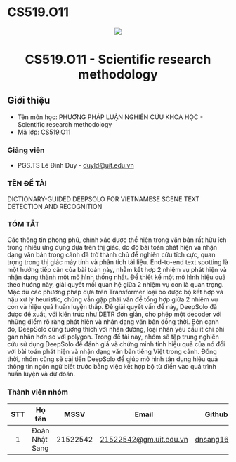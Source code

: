 # CS519.O11
<p align="center">
  <a href="https://www.uit.edu.vn/"><img src="https://www.uit.edu.vn/sites/vi/files/banner.png"></a>
<h1 align="center"><b>CS519.O11 - Scientific research methodology</b></h1>

## Giới thiệu
* Tên môn học: PHƯƠNG PHÁP LUẬN NGHIÊN CỨU KHOA HỌC - Scientific research methodology
* Mã lớp: CS519.O11

### Giảng viên
* PGS.TS Lê Đình Duy - duyld@uit.edu.vn

### TÊN ĐỀ TÀI 
DICTIONARY-GUIDED DEEPSOLO FOR VIETNAMESE SCENE TEXT DETECTION AND RECOGNITION

### TÓM TẮT
Các thông tin phong phú, chính xác được thể hiện trong văn bản rất hữu ích trong nhiều ứng dụng dựa trên thị giác, do đó bài toán phát hiện và nhận dạng văn bản trong cảnh đã trở thành chủ đề nghiên cứu tích cực, quan trọng trong thị giác máy tính và phân tích tài liệu. End-to-end text spotting là một hướng tiếp cận của bài toán này, nhằm kết hợp 2 nhiệm vụ phát hiện và nhận dạng thành một mô hình thống nhất. Để thiết kế một mô hình hiệu quả theo hướng này, giải quyết mối quan hệ giữa 2 nhiệm vụ con là quan trọng. Mặc dù các phương pháp dựa trên Transformer loại bỏ được bộ kết hợp và hậu xử lý heuristic, chúng vẫn gặp phải vấn đề tổng hợp giữa 2 nhiệm vụ con và hiệu quả huấn luyện thấp. Để giải quyết vấn đề này, DeepSolo đã được đề xuất, với kiến trúc như DETR đơn giản, cho phép một decoder với những điểm rõ ràng phát hiện và nhận dạng văn bản đồng thời. Bên cạnh đó, DeepSolo cũng tương thích với nhãn đường, loại nhãn yêu cầu ít chi phí gán nhãn hơn so với polygon. Trong đề tài này, nhóm sẽ tập trung nghiên cứu sử dụng DeepSolo để đánh giá và chứng minh tính hiệu quả của nó đối với bài toán phát hiện và nhận dạng văn bản tiếng Việt trong cảnh. Đồng thời, nhóm cũng sẽ cải tiến DeepSolo để giúp mô hình tận dụng hiệu quả thông tin ngôn ngữ biết trước bằng việc kết hợp bộ từ điển vào quá trình huấn luyện và dự đoán.

### Thành viên nhóm

| STT | Họ tên | MSSV | Email | Github |
| :---: | --- | --- | --- | --- |
| 1 | Đoàn Nhật Sang | 21522542 | 21522542@gm.uit.edu.vn | [dnsang1611](https://github.com/dnsang1611) |
